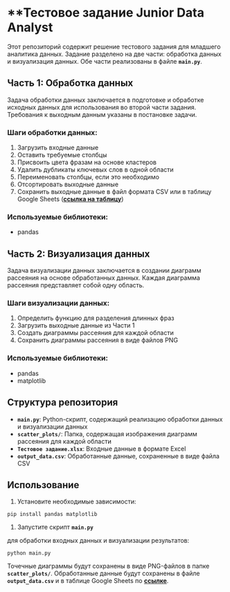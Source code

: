 # **Тестовое задание Junior Data Analyst

Этот репозиторий содержит решение тестового задания для младшего аналитика данных. Задание разделено на две части: обработка данных и визуализация данных. Обе части реализованы в файле **`main.py`**.

## **Часть 1: Обработка данных**

Задача обработки данных заключается в подготовке и обработке исходных данных для использования во второй части задания. Требования к выходным данным указаны в постановке задачи.

### **Шаги обработки данных:**

1. Загрузить входные данные
2. Оставить требуемые столбцы
3. Присвоить цвета фразам на основе кластеров
4. Удалить дубликаты ключевых слов в одной области
5. Переименовать столбцы, если это необходимо
6. Отсортировать выходные данные
7. Сохранить выходные данные в файл формата CSV или в таблицу Google Sheets (**[ссылка на таблицу](https://docs.google.com/spreadsheets/d/1mHADS6i7cD5ZEHIBeSXZo9B26fIJlJ3VBDVH1ffuaM4/edit?usp=sharing)**)

### **Используемые библиотеки:**

- pandas

## **Часть 2: Визуализация данных**

Задача визуализации данных заключается в создании диаграмм рассеяния на основе обработанных данных. Каждая диаграмма рассеяния представляет собой одну область.

### **Шаги визуализации данных:**

1. Определить функцию для разделения длинных фраз
2. Загрузить выходные данные из Части 1
3. Создать диаграммы рассеяния для каждой области
4. Сохранить диаграммы рассеяния в виде файлов PNG

### **Используемые библиотеки:**

- pandas
- matplotlib

## **Структура репозитория**

- **`main.py`**: Python-скрипт, содержащий реализацию обработки данных и визуализации данных
- **`scatter_plots/`**: Папка, содержащая изображения диаграмм рассеяния для каждой области
- **`Тестовое задание.xlsx`**: Входные данные в формате Excel
- **`output_data.csv`**: Обработанные данные, сохраненные в виде файла CSV

## **Использование**

1. Установите необходимые зависимости:

```
pip install pandas matplotlib
```

1. Запустите скрипт **`main.py`** 

для обработки входных данных и визуализации результатов:

```
python main.py
```

Точечные диаграммы будут сохранены в виде PNG-файлов в папке **`scatter_plots/`**. Обработанные данные будут сохранены в файле **`output_data.csv`** и в таблице Google Sheets по **[ссылке](https://docs.google.com/spreadsheets/d/1mHADS6i7cD5ZEHIBeSXZo9B26fIJlJ3VBDVH1ffuaM4/edit?usp=sharing)**.
